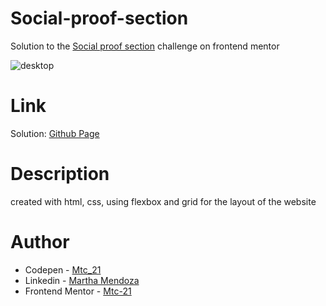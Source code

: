 # Social-proof-section
Solution to the [Social proof section](https://www.frontendmentor.io/challenges/social-proof-section-6e0qTv_bA) challenge on frontend mentor

![desktop](https://user-images.githubusercontent.com/71796360/138789366-93033fd2-0693-4ee5-8413-e6bd643883d0.PNG)

# Link
Solution: [Github Page](https://mtc-21.github.io/Social-proof-section/)
# Description
created with html, css, using flexbox and grid for the layout of the website 
# Author
- Codepen - [Mtc_21](https://codepen.io/Mtc_21/)
- Linkedin - [Martha Mendoza](https://www.linkedin.com/in/martha-mendoza-398007207/)
- Frontend Mentor - [Mtc-21](https://www.frontendmentor.io/profile/Mtc-21)

